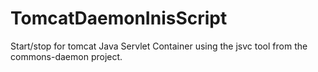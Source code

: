 # TomcatDaemonInisScript
Start/stop for tomcat Java Servlet Container using the jsvc tool from the commons-daemon project.
